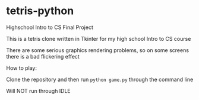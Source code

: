 tetris-python
=============

Highschool Intro to CS Final Project

This is a tetris clone written in Tkinter for my high school Intro to CS course

There are some serious graphics rendering problems, so on some screens there is a bad flickering effect

How to play:

Clone the repository and then run `python game.py` through the command line 

Will NOT run through IDLE
